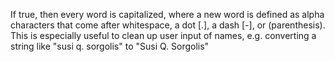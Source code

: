 If true, then every word is capitalized, where a new word is defined as alpha characters that come after whitespace, a dot [.], a dash [-], or (parenthesis).
		    This is especially useful to clean up user input of names, e.g. converting a string like "susi q. sorgolis" to "Susi Q. Sorgolis"